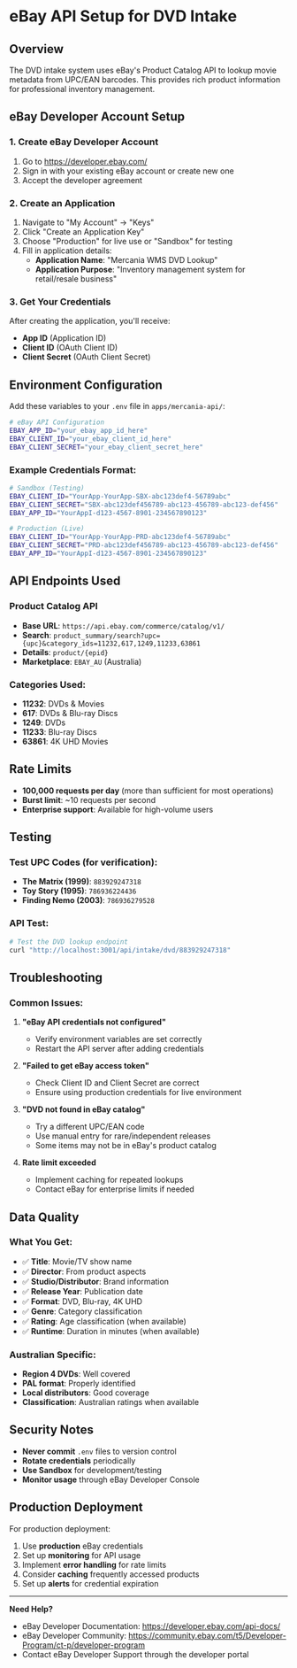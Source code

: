# eBay API Setup for DVD Intake

## Overview
The DVD intake system uses eBay's Product Catalog API to lookup movie metadata from UPC/EAN barcodes. This provides rich product information for professional inventory management.

## eBay Developer Account Setup

### 1. Create eBay Developer Account
1. Go to https://developer.ebay.com/
2. Sign in with your existing eBay account or create new one
3. Accept the developer agreement

### 2. Create an Application
1. Navigate to "My Account" → "Keys"
2. Click "Create an Application Key"
3. Choose "Production" for live use or "Sandbox" for testing
4. Fill in application details:
   - **Application Name**: "Mercania WMS DVD Lookup"
   - **Application Purpose**: "Inventory management system for retail/resale business"

### 3. Get Your Credentials
After creating the application, you'll receive:
- **App ID** (Application ID)
- **Client ID** (OAuth Client ID)  
- **Client Secret** (OAuth Client Secret)

## Environment Configuration

Add these variables to your `.env` file in `apps/mercania-api/`:

```bash
# eBay API Configuration
EBAY_APP_ID="your_ebay_app_id_here"
EBAY_CLIENT_ID="your_ebay_client_id_here"
EBAY_CLIENT_SECRET="your_ebay_client_secret_here"
```

### Example Credentials Format:
```bash
# Sandbox (Testing)
EBAY_CLIENT_ID="YourApp-YourApp-SBX-abc123def4-56789abc"
EBAY_CLIENT_SECRET="SBX-abc123def456789-abc123-456789-abc123-def456"
EBAY_APP_ID="YourAppI-d123-4567-8901-234567890123"

# Production (Live)
EBAY_CLIENT_ID="YourApp-YourApp-PRD-abc123def4-56789abc"
EBAY_CLIENT_SECRET="PRD-abc123def456789-abc123-456789-abc123-def456"
EBAY_APP_ID="YourAppI-d123-4567-8901-234567890123"
```

## API Endpoints Used

### Product Catalog API
- **Base URL**: `https://api.ebay.com/commerce/catalog/v1/`
- **Search**: `product_summary/search?upc={upc}&category_ids=11232,617,1249,11233,63861`
- **Details**: `product/{epid}`
- **Marketplace**: `EBAY_AU` (Australia)

### Categories Used:
- **11232**: DVDs & Movies
- **617**: DVDs & Blu-ray Discs  
- **1249**: DVDs
- **11233**: Blu-ray Discs
- **63861**: 4K UHD Movies

## Rate Limits
- **100,000 requests per day** (more than sufficient for most operations)
- **Burst limit**: ~10 requests per second
- **Enterprise support**: Available for high-volume users

## Testing

### Test UPC Codes (for verification):
- **The Matrix (1999)**: `883929247318`
- **Toy Story (1995)**: `786936224436`
- **Finding Nemo (2003)**: `786936279528`

### API Test:
```bash
# Test the DVD lookup endpoint
curl "http://localhost:3001/api/intake/dvd/883929247318"
```

## Troubleshooting

### Common Issues:

1. **"eBay API credentials not configured"**
   - Verify environment variables are set correctly
   - Restart the API server after adding credentials

2. **"Failed to get eBay access token"**
   - Check Client ID and Client Secret are correct
   - Ensure using production credentials for live environment

3. **"DVD not found in eBay catalog"**
   - Try a different UPC/EAN code
   - Use manual entry for rare/independent releases
   - Some items may not be in eBay's product catalog

4. **Rate limit exceeded**
   - Implement caching for repeated lookups
   - Contact eBay for enterprise limits if needed

## Data Quality

### What You Get:
- ✅ **Title**: Movie/TV show name
- ✅ **Director**: From product aspects  
- ✅ **Studio/Distributor**: Brand information
- ✅ **Release Year**: Publication date
- ✅ **Format**: DVD, Blu-ray, 4K UHD
- ✅ **Genre**: Category classification
- ✅ **Rating**: Age classification (when available)
- ✅ **Runtime**: Duration in minutes (when available)

### Australian Specific:
- **Region 4 DVDs**: Well covered
- **PAL format**: Properly identified
- **Local distributors**: Good coverage
- **Classification**: Australian ratings when available

## Security Notes

- **Never commit** `.env` files to version control
- **Rotate credentials** periodically
- **Use Sandbox** for development/testing
- **Monitor usage** through eBay Developer Console

## Production Deployment

For production deployment:
1. Use **production** eBay credentials
2. Set up **monitoring** for API usage
3. Implement **error handling** for rate limits
4. Consider **caching** frequently accessed products
5. Set up **alerts** for credential expiration

---

**Need Help?**
- eBay Developer Documentation: https://developer.ebay.com/api-docs/
- eBay Developer Community: https://community.ebay.com/t5/Developer-Program/ct-p/developer-program
- Contact eBay Developer Support through the developer portal
